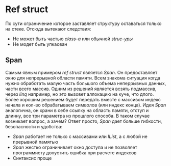# Ref struct
По сути ограничение которое заставляет структуру оставаться только на стеке. 
Отсюда вытекают следствия:
- Не может быть частью *class-а* или обычной *struc-уры*
- Не модет быть упкаован

## Span
Самым явным примером *ref struct* является *Span*. Он предоставляет окно для непрерывной области памяти. Всем знакома ситуация когда нужно обработать малую часть большого объема неперрывных данных, части всего массив. 
Одним из решений является всзять подмассив, через *linq* например, но это вызовет аллокацию на куче, что длого. Более хорошим решением будет передать вместе с массивом индекс начала и кол-во обрабатываем символов (или индекс конца).
Идея *Span* аналогична, он храни в себе ссылку на область памяти, отступ и длинну, все три параметра из прошлого способа. В таком случае возникает вопрос, а зачем? Ответ просто, *Span* дает больше гибкости, безопасности и удобства:
- *Span* работает не только с массивами или *IList<T>*, а с любой не прерывной памятью
- *Span* жестко ограничивает окно доступа и не позволяет программисту допустить ошибка при расчете индексов
- Синтаксис проще